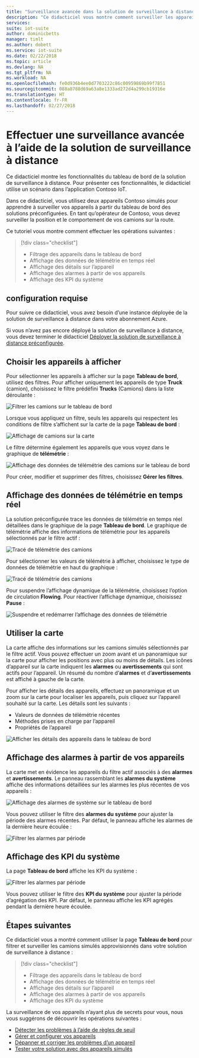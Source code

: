 ```yaml
---
title: "Surveillance avancée dans la solution de surveillance à distance - Azure | Microsoft Docs"
description: "Ce didacticiel vous montre comment surveiller les appareils à l’aide du tableau de bord de la solution de surveillance à distance."
services: 
suite: iot-suite
author: dominicbetts
manager: timlt
ms.author: dobett
ms.service: iot-suite
ms.date: 02/22/2018
ms.topic: article
ms.devlang: NA
ms.tgt_pltfrm: NA
ms.workload: NA
ms.openlocfilehash: fe0d936b4ee0d7703222c86c00959869b99f7851
ms.sourcegitcommit: 088a8788d69a63a8e1333ad272d4a299cb19316e
ms.translationtype: HT
ms.contentlocale: fr-FR
ms.lasthandoff: 02/27/2018
---
```

# <a name="perform-advanced-monitoring-using-the-remote-monitoring-solution"></a>Effectuer une surveillance avancée à l’aide de la solution de surveillance à distance

Ce didacticiel montre les fonctionnalités du tableau de bord de la solution de surveillance à distance. Pour présenter ces fonctionnalités, le didacticiel utilise un scénario dans l’application Contoso IoT.

Dans ce didacticiel, vous utilisez deux appareils Contoso simulés pour apprendre à surveiller vos appareils à partir du tableau de bord des solutions préconfigurées. En tant qu’opérateur de Contoso, vous devez surveiller la position et le comportement de vos camions sur la route.

Ce tutoriel vous montre comment effectuer les opérations suivantes :

>[!div class="checklist"]
> * Filtrage des appareils dans le tableau de bord
> * Affichage des données de télémétrie en temps réel
> * Affichage des détails sur l’appareil
> * Affichage des alarmes à partir de vos appareils
> * Affichage des KPI du système

## <a name="prerequisites"></a>configuration requise

Pour suivre ce didacticiel, vous avez besoin d’une instance déployée de la solution de surveillance à distance dans votre abonnement Azure.

Si vous n’avez pas encore déployé la solution de surveillance à distance, vous devez terminer le didacticiel [Déployer la solution de surveillance à distance préconfigurée](iot-suite-remote-monitoring-deploy.md).

## <a name="choose-the-devices-to-display"></a>Choisir les appareils à afficher

Pour sélectionner les appareils à afficher sur la page **Tableau de bord**, utilisez des filtres. Pour afficher uniquement les appareils de type **Truck** (camion), choisissez le filtre prédéfini **Trucks** (Camions) dans la liste déroulante :

![Filtrer les camions sur le tableau de bord](media/iot-suite-remote-monitoring-monitor/dashboardtruckfilter.png)

Lorsque vous appliquez un filtre, seuls les appareils qui respectent les conditions de filtre s’affichent sur la carte de la page **Tableau de bord** :

![Affichage de camions sur la carte](media/iot-suite-remote-monitoring-monitor/dashboardtruckmap.png)

Le filtre détermine également les appareils que vous voyez dans le graphique de **télémétrie** :

![Affichage des données de télémétrie des camions sur le tableau de bord](media/iot-suite-remote-monitoring-monitor/dashboardtelemetry.png)

Pour créer, modifier et supprimer des filtres, choisissez **Gérer les filtres**.

## <a name="view-real-time-telemetry"></a>Affichage des données de télémétrie en temps réel

La solution préconfigurée trace les données de télémétrie en temps réel détaillées dans le graphique de la page **Tableau de bord**. Le graphique de télémétrie affiche des informations de télémétrie pour les appareils sélectionnés par le filtre actif :

![Tracé de télémétrie des camions](media/iot-suite-remote-monitoring-monitor/dashboardtelemetryview.png)

Pour sélectionner les valeurs de télémétrie à afficher, choisissez le type de données de télémétrie en haut du graphique :

![Tracé de télémétrie des camions](media/iot-suite-remote-monitoring-monitor/dashboardselecttelemetry.png)

Pour suspendre l’affichage dynamique de la télémétrie, choisissez l’option de circulation **Flowing**. Pour réactiver l’affichage dynamique, choisissez **Pause** :

![Suspendre et redémarrer l’affichage des données de télémétrie](media/iot-suite-remote-monitoring-monitor/dashboardtelemetrypause.png)

## <a name="use-the-map"></a>Utiliser la carte

La carte affiche des informations sur les camions simulés sélectionnés par le filtre actif. Vous pouvez effectuer un zoom avant et un panoramique sur la carte pour afficher les positions avec plus ou moins de détails. Les icônes d’appareil sur la carte indiquent les **alarmes** ou **avertissements** qui sont actifs pour l’appareil. Un résumé du nombre d’**alarmes** et d’**avertissements** est affiché à gauche de la carte.

Pour afficher les détails des appareils, effectuez un panoramique et un zoom sur la carte pour localiser les appareils, puis cliquez sur l’appareil souhaité sur la carte. Les détails sont les suivants :

* Valeurs de données de télémétrie récentes
* Méthodes prises en charge par l’appareil
* Propriétés de l’appareil

![Afficher les détails des appareils dans le tableau de bord](media/iot-suite-remote-monitoring-monitor/dashboarddevicedetail.png)

## <a name="view-alarms-from-your-devices"></a>Affichage des alarmes à partir de vos appareils

La carte met en évidence les appareils du filtre actif associés à des **alarmes** et **avertissements**. Le panneau rassemblant les **alarmes du système** affiche des informations détaillées sur les alarmes les plus récentes de vos appareils :

![Affichage des alarmes de système sur le tableau de bord](media/iot-suite-remote-monitoring-monitor/dashboardsystemalarms.png)

Vous pouvez utiliser le filtre des **alarmes du système** pour ajuster la période des alarmes récentes. Par défaut, le panneau affiche les alarmes de la dernière heure écoulée :

![Filtrer les alarmes par période](media/iot-suite-remote-monitoring-monitor/dashboardalarmsfilter.png)

## <a name="view-the-system-kpis"></a>Affichage des KPI du système

La page **Tableau de bord** affiche les KPI du système :

![Filtrer les alarmes par période](media/iot-suite-remote-monitoring-monitor/dashboardkpis.png)

Vous pouvez utiliser le filtre des **KPI du système** pour ajuster la période d’agrégation des KPI. Par défaut, le panneau affiche les KPI agrégés pendant la dernière heure écoulée.

## <a name="next-steps"></a>Étapes suivantes

Ce didacticiel vous a montré comment utiliser la page **Tableau de bord** pour filtrer et surveiller les camions simulés approvisionnés dans votre solution de surveillance à distance :

<!-- Repeat task list from intro -->
>[!div class="checklist"]
> * Filtrage des appareils dans le tableau de bord
> * Affichage des données de télémétrie en temps réel
> * Affichage des détails sur l’appareil
> * Affichage des alarmes à partir de vos appareils
> * Affichage des KPI du système

La surveillance de vos appareils n’ayant plus de secrets pour vous, nous vous suggérons de découvrir les opérations suivantes :

* [Détecter les problèmes à l’aide de règles de seuil](./iot-suite-remote-monitoring-automate.md)
* [Gérer et configurer vos appareils](./iot-suite-remote-monitoring-manage.md)
* [Dépanner et corriger les problèmes d’un appareil](./iot-suite-remote-monitoring-maintain.md)
* [Tester votre solution avec des appareils simulés](iot-suite-remote-monitoring-test.md)

<!-- Next tutorials in the sequence -->
